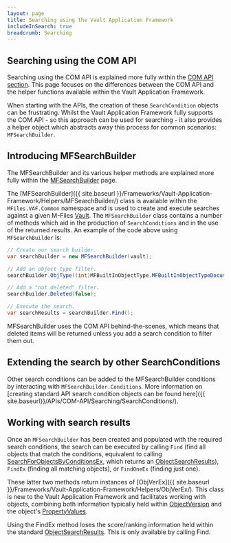 ```yaml
---
layout: page
title: Searching using the Vault Application Framework
includeInSearch: true
breadcrumb: Searching
---
```


## Searching using the COM API

<p class="note">Searching using the COM API is explained more fully within the <a href="{{ site.baseurl }}/APIs/COM-API/Searching/">COM API section</a>.  This page focuses on the differences between the COM API and the helper functions available within the Vault Application Framework.</p>

When starting with the APIs, the creation of these `SearchCondition` objects can be frustrating.  Whilst the Vault Application Framework fully supports the COM API - so this approach can be used for searching - it also provides a helper object which abstracts away this process for common scenarios: `MFSearchBuilder`.

## Introducing MFSearchBuilder

<p class="note">The MFSearchBuilder and its various helper methods are explained more fully within the <a href="{{ site.baseurl }}/Frameworks/Vault-Application-Framework/Helpers/MFSearchBuilder/">MFSearchBuilder</a> page.</p>

The [MFSearchBuilder]({{ site.baseurl }}/Frameworks/Vault-Application-Framework/Helpers/MFSearchBuilder/) class is available within the `MFiles.VAF.Common` namespace and is used to create and execute searches against a given M-Files [Vault](https://www.m-files.com/api/documentation/latest/index.html#MFilesAPI~Vault.html).  The `MFSearchBuilder` class contains a number of methods which aid in the production of `SearchConditions` and in the use of the returned results.  An example of the code above using `MFSearchBuilder` is:

```csharp
// Create our search builder.
var searchBuilder = new MFSearchBuilder(vault);

// Add an object type filter.
searchBuilder.ObjType((int)MFBuiltInObjectType.MFBuiltInObjectTypeDocument);

// Add a "not deleted" filter.
searchBuilder.Deleted(false);

// Execute the search.
var searchResults = searchBuilder.Find();
```

<p class="note">MFSearchBuilder uses the COM API behind-the-scenes, which means that deleted items will be returned unless you add a search condition to filter them out.</p>

## Extending the search by other SearchConditions

Other search conditions can be added to the MFSearchBuilder conditions by interacting with `MFSearchBuilder.Conditions`.  More information on [creating standard API search condition objects can be found here]({{ site.baseurl}}/APIs/COM-API/Searching/SearchConditions/).

## Working with search results

Once an `MFSearchBuilder` has been created and populated with the required search conditions, the search can be executed by calling `Find` (find all objects that match the conditions, equivalent to calling [SearchForObjectsByConditionsEx](https://www.m-files.com/api/documentation/latest/index.html#MFilesAPI~VaultObjectSearchOperations~SearchForObjectsByConditionsEx.html), which returns an [ObjectSearchResults](https://www.m-files.com/api/documentation/latest/index.html#MFilesAPI~ObjectSearchResults.html)), `FindEx` (finding all matching objects), or `FindOneEx` (finding just one).

These latter two methods return instances of [ObjVerEx]({{ site.baseurl }}/Frameworks/Vault-Application-Framework/Helpers/ObjVerEx/).  This class is new to the Vault Application Framework and facilitates working with objects, combining both information typically held within [ObjectVersion](https://www.m-files.com/api/documentation/latest/index.html#MFilesAPI~ObjectVersion.html) and the object's [PropertyValues](https://www.m-files.com/api/documentation/latest/index.html#MFilesAPI~PropertyValues.html).

<p class="note">Using the FindEx method loses the score/ranking information held within the standard <a href="https://www.m-files.com/api/documentation/latest/index.html#MFilesAPI~ObjectSearchResults.html">ObjectSearchResults</a>.  This is only available by calling Find.</p>
